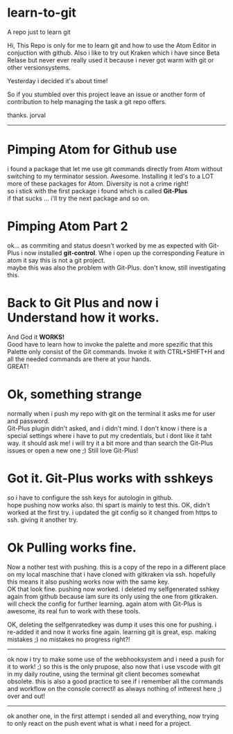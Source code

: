# learn-to-git
A repo just to learn git

Hi,
This Repo is only for me to learn git and how to use the Atom Editor in conjuction with github.
Also i like to try out Kraken which i have since Beta Relase but never ever really used it because i never got warm with git or other versionsystems.

Yesterday i decided it's about time!

So if you stumbled over this project leave an issue or another form of contribution to help managing the task a git repo offers.

thanks. jorval

---

# Pimping Atom for Github use
i found a package that let me use git commands directly from Atom without switching to my terminator session. Awesome. Installing it led's to a LOT more of these packages for Atom. Diversity is not a crime right!<br />
so i stick with the first package i found which is called **Git-Plus**<br />
if that sucks ... i'll try the next package and so on.

# Pimping Atom Part 2
ok... as commiting and status doesn't worked by me as expected with Git-Plus i now installed **git-control**. Whe i open up the corresponding Feature in atom it say this is not a git project.<br />
maybe this was also the problem with Git-Plus. don't know, still investigating this.

# Back to Git Plus and now i Understand how it works.
And God it **WORKS!**<br />
Good have to learn how to invoke the palette and more spezific that this Palette only consist of the Git commands. Invoke it with CTRL+SHIFT+H and all the needed commands are there at your hands.<br />
GREAT!

# Ok, something strange
normally when i push my repo with git on the terminal it asks me for user and password.<br />
Git-Plus plugin didn't asked, and i didn't mind. I don't know i there is a special settings where i have to put my credentials, but i dont like it taht way. it should ask me! i will try it a bit more and than search the Git-Plus issues or open a new one ;) Still love Git-Plus!

# Got it. Git-Plus works with sshkeys
so i have to configure the ssh keys for autologin in github.<br />
hope pushing now works also. thi spart is mainly to test this.
OK, didn't worked at the first try. i updated the git config so it changed from https to ssh.
giving it another try.

# Ok Pulling works fine.
Now a nother test with pushing. this is a copy of the repo in a different place on my local maschine that i have cloned with gitkraken via ssh.
hopefully this means it also pushing works now with the same key.<br />
OK that look fine. pushing now worked. i deleted my selfgenerated sshkey again from github because iam sure its only using the one from gitkraken.<br />
will check the config for further learning. again atom with Git-Plus is awesome, its real fun to work with these tools.

OK, deleting the selfgenratedkey was dump it uses this one for pushing. i re-added it and now it works fine again. learning git is great, esp. making mistakes ;) no mistakes no progress right?!

---

ok now i try to make some use of the webhooksystem and i need a push for it to work! ;) so this is the only prupose, also now that i use vscode with git in my daily routine, using the terminal git client becomes somewhat obsolete. this is also a good practice to see if i remember all the commands and workflow on the console correctl! as always nothing of intterest here ;) over and out!

---
ok another one, in the first attempt i sended all and everything, now trying to only react on the push event what is what i need for a project.
